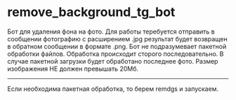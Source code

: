 # remove_background_tg_bot
Бот для удаления фона на фото. 
Для работы теребуется отправить в сообщении фотографию с расширением 
.jpg результат будет возвращен в обратном сообщении в формате .png.
Бот не подразумевает пакетной обработки файлов. 
Обработка происходит сторого последовательно. 
В случае пакетной загрузки будет обработано последнее фото.
Размер изображения НЕ должен превышать 20Мб.

-----------------------------------------------
Если необходима пакетная обработка, то берем remdgs и запускаем.
